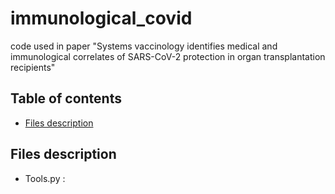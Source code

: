# immunological_covid
code used in paper "Systems vaccinology identifies medical and immunological correlates of SARS-CoV-2 protection in organ transplantation recipients"

## Table of contents
* [Files description](##Files-description)

## Files description
* Tools.py :  
